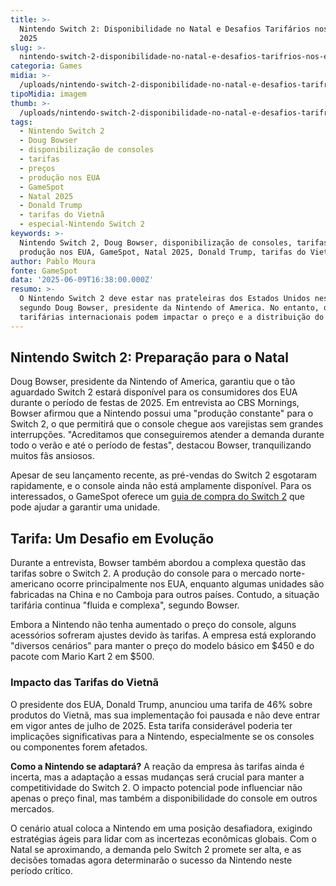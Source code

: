 ```yaml
---
title: >-
  Nintendo Switch 2: Disponibilidade no Natal e Desafios Tarifários nos EUA em
  2025
slug: >-
  nintendo-switch-2-disponibilidade-no-natal-e-desafios-tarifrios-nos-eua-em-2025
categoria: Games
midia: >-
  /uploads/nintendo-switch-2-disponibilidade-no-natal-e-desafios-tarifrios-nos-eua-em-2025-thumb.jpeg
tipoMidia: imagem
thumb: >-
  /uploads/nintendo-switch-2-disponibilidade-no-natal-e-desafios-tarifrios-nos-eua-em-2025-thumb.jpeg
tags:
  - Nintendo Switch 2
  - Doug Bowser
  - disponibilização de consoles
  - tarifas
  - preços
  - produção nos EUA
  - GameSpot
  - Natal 2025
  - Donald Trump
  - tarifas do Vietnã
  - especial-Nintendo Switch 2
keywords: >-
  Nintendo Switch 2, Doug Bowser, disponibilização de consoles, tarifas, preços,
  produção nos EUA, GameSpot, Natal 2025, Donald Trump, tarifas do Vietnã
author: Pablo Moura
fonte: GameSpot
data: '2025-06-09T16:38:00.000Z'
resumo: >-
  O Nintendo Switch 2 deve estar nas prateleiras dos Estados Unidos neste Natal,
  segundo Doug Bowser, presidente da Nintendo of America. No entanto, questões
  tarifárias internacionais podem impactar o preço e a distribuição do console.
---
```


## Nintendo Switch 2: Preparação para o Natal

Doug Bowser, presidente da Nintendo of America, garantiu que o tão aguardado Switch 2 estará disponível para os consumidores dos EUA durante o período de festas de 2025. Em entrevista ao CBS Mornings, Bowser afirmou que a Nintendo possui uma "produção constante" para o Switch 2, o que permitirá que o console chegue aos varejistas sem grandes interrupções. "Acreditamos que conseguiremos atender a demanda durante todo o verão e até o período de festas", destacou Bowser, tranquilizando muitos fãs ansiosos.

Apesar de seu lançamento recente, as pré-vendas do Switch 2 esgotaram rapidamente, e o console ainda não está amplamente disponível. Para os interessados, o GameSpot oferece um [guia de compra do Switch 2](https://www.gamespot.com/articles/nintendo-switch-2-restock-launch-week-buying-guide-major-retailers-walmart-target-best-buy/1100-6531967/) que pode ajudar a garantir uma unidade.

## Tarifa: Um Desafio em Evolução

Durante a entrevista, Bowser também abordou a complexa questão das tarifas sobre o Switch 2. A produção do console para o mercado norte-americano ocorre principalmente nos EUA, enquanto algumas unidades são fabricadas na China e no Camboja para outros países. Contudo, a situação tarifária continua "fluida e complexa", segundo Bowser.

Embora a Nintendo não tenha aumentado o preço do console, alguns acessórios sofreram ajustes devido às tarifas. A empresa está explorando "diversos cenários" para manter o preço do modelo básico em $450 e do pacote com Mario Kart 2 em $500.

### Impacto das Tarifas do Vietnã

O presidente dos EUA, Donald Trump, anunciou uma tarifa de 46% sobre produtos do Vietnã, mas sua implementação foi pausada e não deve entrar em vigor antes de julho de 2025. Esta tarifa considerável poderia ter implicações significativas para a Nintendo, especialmente se os consoles ou componentes forem afetados.

**Como a Nintendo se adaptará?** A reação da empresa às tarifas ainda é incerta, mas a adaptação a essas mudanças será crucial para manter a competitividade do Switch 2. O impacto potencial pode influenciar não apenas o preço final, mas também a disponibilidade do console em outros mercados.

O cenário atual coloca a Nintendo em uma posição desafiadora, exigindo estratégias ágeis para lidar com as incertezas econômicas globais. Com o Natal se aproximando, a demanda pelo Switch 2 promete ser alta, e as decisões tomadas agora determinarão o sucesso da Nintendo neste período crítico.

